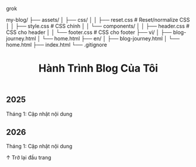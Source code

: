 grok

my-blog/
├── assets/
│   ├── css/
│   │   ├── reset.css        # Reset/normalize CSS
│   │   ├── style.css        # CSS chính
│   │   └── components/
│   │       ├── header.css   # CSS cho header
│   │       └── footer.css   # CSS cho footer
├── vi/
│   ├── blog-journey.html
│   └── home.html
├── en/
│   ├── blog-journey.html
│   └── home.html
├── index.html
└── .gitignore

<!DOCTYPE html>
<html lang="vi">
<head>
    <meta charset="UTF-8">
    <meta name="viewport" content="width=device-width, initial-scale=1.0">
    <title>Hành Trình Blog Của Tôi</title>
    <!-- Liên kết CSS -->
    <link rel="stylesheet" href="../assets/css/reset.css"> <!-- Reset CSS -->
    <link rel="stylesheet" href="../assets/css/style.css"> <!-- CSS chính -->
    <link rel="stylesheet" href="../assets/css/components/header.css"> <!-- CSS cho header -->
    <link rel="stylesheet" href="../assets/css/components/footer.css"> <!-- CSS cho footer -->
</head>
<body>
    <header>
        <h1>Hành Trình Blog Của Tôi</h1>
    </header>
    <main>
        <section>
            <h2>2025</h2>
            <p>Tháng 1: Cập nhật nội dung</p>
        </section>
        <section>
            <h2>2026</h2>
            <p>Tháng 1: Cập nhật nội dung</p>
        </section>
    </main>
    <footer>
        <p>↑ Trở lại đầu trang</p>
    </footer>
</body>
</html>